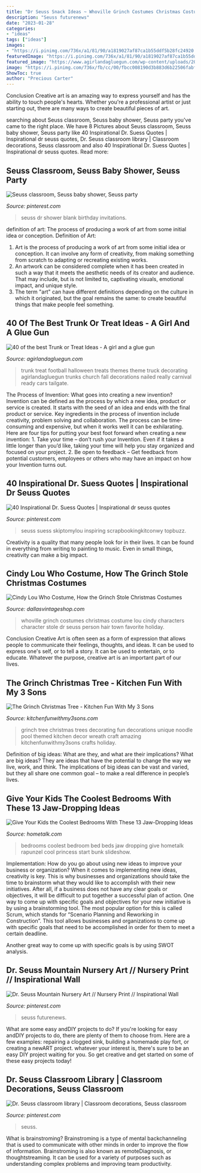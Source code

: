 ```yaml
---
title: "Dr Seuss Snack Ideas ~ Whoville Grinch Costumes Christmas Costume Lou Cindy Characters Character Stole Dr Seuss Person Hair Town Favorite Holiday"
description: "Seuss futurenews"
date: "2023-01-28"
categories:
- "ideas"
tags: ["ideas"]
images:
- "https://i.pinimg.com/736x/a1/81/90/a1819027af87ca1b55ddf5b28fc24920.jpg"
featuredImage: "https://i.pinimg.com/736x/a1/81/90/a1819027af87ca1b55ddf5b28fc24920.jpg"
featured_image: "https://www.agirlandagluegun.com/wp-content/uploads/2016/09/08ff0bad708a7a8fadeb95eeaa7ca874.jpg"
image: "https://i.pinimg.com/736x/fb/cc/00/fbcc008190d3b883d6b22506fabf34b3.jpg"
ShowToc: true
author: "Precious Carter"
---
```



Conclusion
Creative art is an amazing way to express yourself and has the ability to touch people's hearts. Whether you're a professional artist or just starting out, there are many ways to create beautiful pieces of art.

	

		
searching about Seuss classroom, Seuss baby shower, Seuss party you've came to the right place. We have 8 Pictures about Seuss classroom, Seuss baby shower, Seuss party like 40 Inspirational Dr. Suess Quotes | Inspirational dr seuss quotes, Dr. Seuss classroom library | Classroom decorations, Seuss classroom and also 40 Inspirational Dr. Suess Quotes | Inspirational dr seuss quotes. Read more:
		
    
## Seuss Classroom, Seuss Baby Shower, Seuss Party

<img loading=lazy src="https://i.pinimg.com/736x/98/85/e1/9885e1d92d9cc6b50a24a31cf9f55820--blank-page-dr-suess.jpg" onerror="this.onerror=null;this.src='https://tse2.mm.bing.net/th?id=OIP.Jgg14Moj_qxQu-M00hpnCwHaKX&amp;pid=15.1';" alt="Seuss classroom, Seuss baby shower, Seuss party">

_Source: pinterest.com_

>seuss dr shower blank birthday invitations. 

	

definition of art: The process of producing a work of art from some initial idea or conception.
Definition of Art:
1. Art is the process of producing a work of art from some initial idea or conception. It can involve any form of creativity, from making something from scratch to adapting or recreating existing works.
2. An artwork can be considered complete when it has been created in such a way that it meets the aesthetic needs of its creator and audience. That may include, but is not limited to, captivating visuals, emotional impact, and unique style.
3. The term "art" can have different definitions depending on the culture in which it originated, but the goal remains the same: to create beautiful things that make people feel something.

    
## 40 Of The Best Trunk Or Treat Ideas - A Girl And A Glue Gun

<img loading=lazy src="https://www.agirlandagluegun.com/wp-content/uploads/2016/09/08ff0bad708a7a8fadeb95eeaa7ca874.jpg" onerror="this.onerror=null;this.src='https://tse4.mm.bing.net/th?id=OIP.lomXm6DEMqbqf04M2Xx00AHaHa&amp;pid=15.1';" alt="40 of the best Trunk or Treat Ideas - A girl and a glue gun">

_Source: agirlandagluegun.com_

>trunk treat football halloween treats themes theme truck decorating agirlandagluegun trunks church fall decorations nailed really carnival ready cars tailgate. 

	

The Process of Invention: What goes into creating a new invention?
Invention can be defined as the process by which a new idea, product or service is created. It starts with the seed of an idea and ends with the final product or service. Key ingredients in the process of invention include creativity, problem solving and collaboration. The process can be time-consuming and expensive, but when it works well it can be exhilarating. Here are four tips for putting your best foot forward when creating a new invention: 1. Take your time – don’t rush your Invention. Even if it takes a little longer than you’d like, taking your time will help you stay organized and focused on your project. 2. Be open to feedback – Get feedback from potential customers, employees or others who may have an impact on how your Invention turns out. 
    
## 40 Inspirational Dr. Suess Quotes | Inspirational Dr Seuss Quotes

<img loading=lazy src="https://i.pinimg.com/736x/a1/81/90/a1819027af87ca1b55ddf5b28fc24920.jpg" onerror="this.onerror=null;this.src='https://tse3.mm.bing.net/th?id=OIP.FCxviOyX73XygjCrh61BIQHaLG&amp;pid=15.1';" alt="40 Inspirational Dr. Suess Quotes | Inspirational dr seuss quotes">

_Source: pinterest.com_

>seuss suess skiptomylou inspiring scrapbookingkitconwy topbuzz. 

	

Creativity is a quality that many people look for in their lives. It can be found in everything from writing to painting to music. Even in small things, creativity can make a big impact.

    
## Cindy Lou Who Costume, How The Grinch Stole Christmas Costumes

<img loading=lazy src="http://dallasvintageshop.com/wp-content/uploads/2015/12/Photo-Dec-16-6-34-16-PM.jpg" onerror="this.onerror=null;this.src='https://tse2.mm.bing.net/th?id=OIP.qORcmVMrnYkzQH68C202OgAAAA&amp;pid=15.1';" alt="Cindy Lou Who Costume, How the Grinch Stole Christmas Costumes">

_Source: dallasvintageshop.com_

>whoville grinch costumes christmas costume lou cindy characters character stole dr seuss person hair town favorite holiday. 

	

Conclusion
Creative Art is often seen as a form of expression that allows people to communicate their feelings, thoughts, and ideas. It can be used to express one's self, or to tell a story. It can be used to entertain, or to educate. Whatever the purpose, creative art is an important part of our lives.

    
## The Grinch Christmas Tree - Kitchen Fun With My 3 Sons

<img loading=lazy src="https://kitchenfunwithmy3sons.com/wp-content/uploads/2016/11/The-Grinch-Christmas-Tree-1.jpg" onerror="this.onerror=null;this.src='https://tse2.mm.bing.net/th?id=OIP.vjFItESiRrs5tISOoWBxHgHaNK&amp;pid=15.1';" alt="The Grinch Christmas Tree - Kitchen Fun With My 3 Sons">

_Source: kitchenfunwithmy3sons.com_

>grinch tree christmas trees decorating fun decorations unique noodle pool themed kitchen decor wreath craft amazing kitchenfunwithmy3sons crafts holiday. 

	

Definition of big ideas: What are they, and what are their implications?
What are big ideas? They are ideas that have the potential to change the way we live, work, and think. The implications of big ideas can be vast and varied, but they all share one common goal – to make a real difference in people’s lives.

    
## Give Your Kids The Coolest Bedrooms With These 13 Jaw-Dropping Ideas

<img loading=lazy src="https://cdn-fastly.hometalk.com/media/2016/09/08/3540537/s-give-your-kids-the-coolest-bedrooms-with-these-13-jaw-dropping-ideas-bedroom-ideas.jpg?size=1600x1000&amp;nocrop=1" onerror="this.onerror=null;this.src='https://tse2.mm.bing.net/th?id=OIP.v9EM3pcW0TI16HK0gi_YsAHaE8&amp;pid=15.1';" alt="Give Your Kids the Coolest Bedrooms With These 13 Jaw-Dropping Ideas">

_Source: hometalk.com_

>bedrooms coolest bedroom bed beds jaw dropping give hometalk rapunzel cool princess start bunk slideshow. 

	

Implementation: How do you go about using new ideas to improve your business or organization?
When it comes to implementing new ideas, creativity is key. This is why businesses and organizations should take the time to brainstorm what they would like to accomplish with their new initiatives. After all, if a business does not have any clear goals or objectives, it will be difficult to put together a successful plan of action.
One way to come up with specific goals and objectives for your new initiative is by using a brainstorming tool. The most popular option for this is called Scrum, which stands for “Scenario Planning and Reworking in Construction”. This tool allows businesses and organizations to come up with specific goals that need to be accomplished in order for them to meet a certain deadline.

Another great way to come up with specific goals is by using SWOT analysis.

    
## Dr. Seuss Mountain Nursery Art // Nursery Print // Inspirational Wall

<img loading=lazy src="https://i.pinimg.com/736x/fb/cc/00/fbcc008190d3b883d6b22506fabf34b3.jpg" onerror="this.onerror=null;this.src='https://tse4.mm.bing.net/th?id=OIP.fqGHHRIOLsNH-NCqeo6WxgHaHa&amp;pid=15.1';" alt="Dr. Seuss Mountain Nursery Art // Nursery Print // Inspirational Wall">

_Source: pinterest.com_

>seuss futurenews. 

	

What are some easy andDIY projects to do?
If you're looking for easy andDIY projects to do, there are plenty of them to choose from. Here are a few examples: repairing a clogged sink, building a homemade play fort, or creating a newART project. whatever your interest is, there's sure to be an easy DIY project waiting for you. So get creative and get started on some of these easy projects today!

    
## Dr. Seuss Classroom Library | Classroom Decorations, Seuss Classroom

<img loading=lazy src="https://i.pinimg.com/736x/d0/0a/b0/d00ab0ede810e8d38e11206e3dcbc679.jpg" onerror="this.onerror=null;this.src='https://tse1.mm.bing.net/th?id=OIP.tuFS3Ad_oC2JF168ksCTLgHaJ3&amp;pid=15.1';" alt="Dr. Seuss classroom library | Classroom decorations, Seuss classroom">

_Source: pinterest.com_

>seuss. 

	

What is brainstroming?
Brainstroming is a type of mental backchanneling that is used to communicate with other minds in order to improve the flow of information. Brainstroming is also known as remoteDiagnosis, or thoughtstreaming. It can be used for a variety of purposes such as understanding complex problems and improving team productivity.

